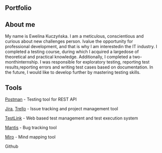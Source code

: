## Portfolio

## About me
My name is Ewelina Kuczyńska. I am a meticulous, conscientious and curious about new challenges person. Ivalue the opportunity for professional development, and that is why I am interestedin the IT industry. I completed a testing course, during which I acquired a largedose of theoretical and practical knowledge. Additionally, I completed a two-monthinternship. I was responsible for exploratory testing, reporting test results,reporting errors and writing test cases based on documentation. In the future, I would like to develop further by mastering testing skills.

## Tools

[Postman](https://www.postman.com/) - Testing tool for REST API

[Jira](https://www.atlassian.com/pl/software/jira), [Trello](https://trello.com/) - Issue tracking and project management tool

[TestLink](https://testlink.org/) - Web based test management and test execution system

[Mantis](https://www.mantisbt.org/) - Bug tracking tool

[Miro](https://miro.com/pl/) - Mind mapping tool

Github
